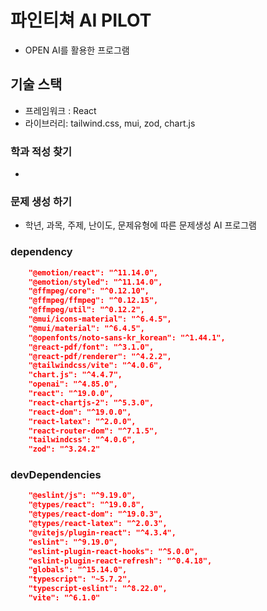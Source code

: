 # 파인티쳐 AI PILOT

- OPEN AI를 활용한 프로그램

## 기술 스택

- 프레임워크 : React
- 라이브러리: tailwind.css, mui, zod, chart.js

### 학과 적성 찾기

-

### 문제 생성 하기

- 학년, 과목, 주제, 난이도, 문제유형에 따른 문제생성 AI 프로그램

### dependency

```json
    "@emotion/react": "^11.14.0",
    "@emotion/styled": "^11.14.0",
    "@ffmpeg/core": "^0.12.10",
    "@ffmpeg/ffmpeg": "^0.12.15",
    "@ffmpeg/util": "^0.12.2",
    "@mui/icons-material": "^6.4.5",
    "@mui/material": "^6.4.5",
    "@openfonts/noto-sans-kr_korean": "^1.44.1",
    "@react-pdf/font": "^3.1.0",
    "@react-pdf/renderer": "^4.2.2",
    "@tailwindcss/vite": "^4.0.6",
    "chart.js": "^4.4.7",
    "openai": "^4.85.0",
    "react": "^19.0.0",
    "react-chartjs-2": "^5.3.0",
    "react-dom": "^19.0.0",
    "react-latex": "^2.0.0",
    "react-router-dom": "^7.1.5",
    "tailwindcss": "^4.0.6",
    "zod": "^3.24.2"

```

### devDependencies

```json
    "@eslint/js": "^9.19.0",
    "@types/react": "^19.0.8",
    "@types/react-dom": "^19.0.3",
    "@types/react-latex": "^2.0.3",
    "@vitejs/plugin-react": "^4.3.4",
    "eslint": "^9.19.0",
    "eslint-plugin-react-hooks": "^5.0.0",
    "eslint-plugin-react-refresh": "^0.4.18",
    "globals": "^15.14.0",
    "typescript": "~5.7.2",
    "typescript-eslint": "^8.22.0",
    "vite": "^6.1.0"
```
